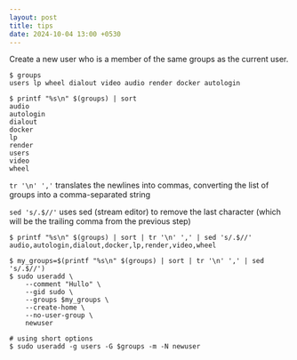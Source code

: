 ```yaml
---
layout: post
title: tips
date: 2024-10-04 13:00 +0530
---
```


Create a new user who is a member of the same groups as the current user.

``` shell
$ groups
users lp wheel dialout video audio render docker autologin

$ printf "%s\n" $(groups) | sort
audio
autologin
dialout
docker
lp
render
users
video
wheel
```

`tr '\n' ','`  translates the newlines into commas, converting the list of groups into a comma-separated string

`sed 's/.$//'` uses sed (stream editor) to remove the last character (which will be the trailing comma from the previous step)

``` shell
$ printf "%s\n" $(groups) | sort | tr '\n' ',' | sed 's/.$//'
audio,autologin,dialout,docker,lp,render,video,wheel

$ my_groups=$(printf "%s\n" $(groups) | sort | tr '\n' ',' | sed 's/.$//')
$ sudo useradd \
    --comment "Hullo" \ 
    --gid sudo \
    --groups $my_groups \
    --create-home \
    --no-user-group \
    newuser

# using short options
$ sudo useradd -g users -G $groups -m -N newuser
```
